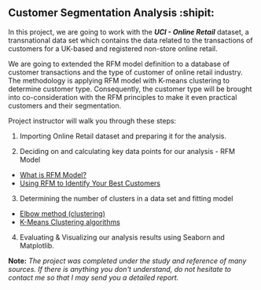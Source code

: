 ## Customer Segmentation Analysis :shipit:

In this project, we are going to work with the **_UCI - Online Retail_** dataset, a transnational data set which contains the data related to the transactions of customers for a UK-based and registered non-store online retail.

We are going to extended the RFM model definition to a database of customer transactions and the type of customer of online retail industry. The methodology is applying RFM model with K-means clustering to determine customer type. Consequently, the customer type will be brought into co-consideration with the RFM principles to make it even practical customers and their segmentation.

Project instructor will walk you through these steps:

1. Importing Online Retail dataset and preparing it for the analysis.

2. Deciding on and calculating key data points for our analysis - RFM Model
- [What is RFM Model?](https://en.wikipedia.org/wiki/RFM_(market_research) "RFM - Market Reseach")
- [Using RFM to Identify Your Best Customers](https://www.eightleaves.com/2011/01/using-rfm-to-identify-your-best-customers/ "Using RFM to Identify Your Best Customers")
3. Determining the number of clusters in a data set and fitting model
- [Elbow method (clustering)](https://en.wikipedia.org/wiki/Elbow_method_(clustering))
- [K-Means Clustering algorithms](https://en.wikipedia.org/wiki/K-means_clustering)

4. Evaluating & Visualizing our analysis results using Seaborn and Matplotlib.

 **Note:**
*The project was completed under the study and reference of many sources. If there is anything you don't understand, do not hesitate to contact me so that I may send you a detailed report.*

